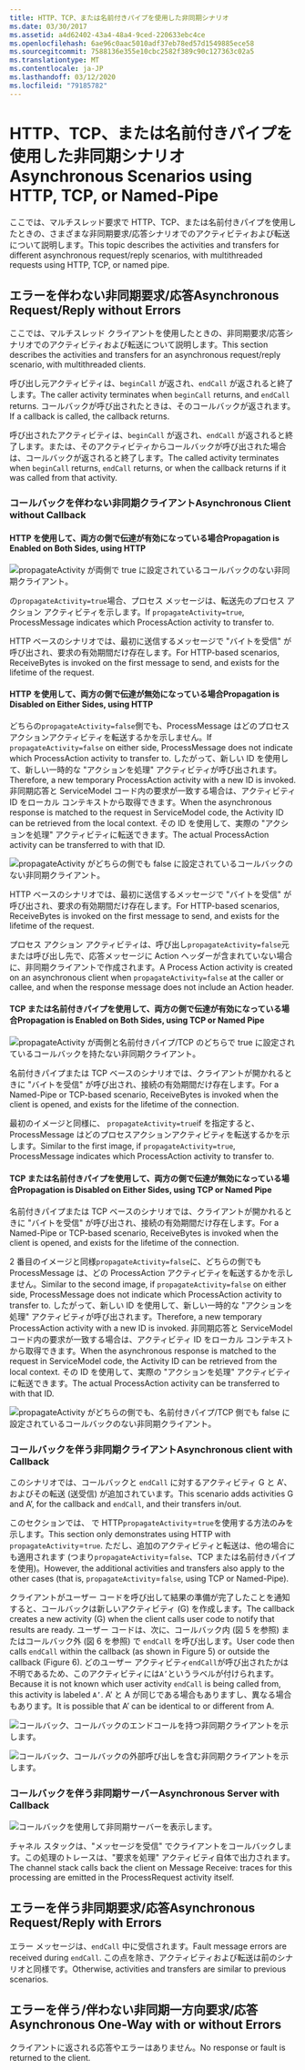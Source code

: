 ```yaml
---
title: HTTP、TCP、または名前付きパイプを使用した非同期シナリオ
ms.date: 03/30/2017
ms.assetid: a4d62402-43a4-48a4-9ced-220633ebc4ce
ms.openlocfilehash: 6ae96c0aac5010adf37eb78ed57d1549885ece58
ms.sourcegitcommit: 7588136e355e10cbc2582f389c90c127363c02a5
ms.translationtype: MT
ms.contentlocale: ja-JP
ms.lasthandoff: 03/12/2020
ms.locfileid: "79185782"
---
```

# <a name="asynchronous-scenarios-using-http-tcp-or-named-pipe"></a><span data-ttu-id="5c422-102">HTTP、TCP、または名前付きパイプを使用した非同期シナリオ</span><span class="sxs-lookup"><span data-stu-id="5c422-102">Asynchronous Scenarios using HTTP, TCP, or Named-Pipe</span></span>
<span data-ttu-id="5c422-103">ここでは、マルチスレッド要求で HTTP、TCP、または名前付きパイプを使用したときの、さまざまな非同期要求/応答シナリオでのアクティビティおよび転送について説明します。</span><span class="sxs-lookup"><span data-stu-id="5c422-103">This topic describes the activities and transfers for different asynchronous request/reply scenarios, with multithreaded requests using HTTP, TCP, or named pipe.</span></span>  
  
## <a name="asynchronous-requestreply-without-errors"></a><span data-ttu-id="5c422-104">エラーを伴わない非同期要求/応答</span><span class="sxs-lookup"><span data-stu-id="5c422-104">Asynchronous Request/Reply without Errors</span></span>  
 <span data-ttu-id="5c422-105">ここでは、マルチスレッド クライアントを使用したときの、非同期要求/応答シナリオでのアクティビティおよび転送について説明します。</span><span class="sxs-lookup"><span data-stu-id="5c422-105">This section describes the activities and transfers for an asynchronous request/reply scenario, with multithreaded clients.</span></span>  
  
 <span data-ttu-id="5c422-106">呼び出し元アクティビティは、`beginCall` が返され、`endCall` が返されると終了します。</span><span class="sxs-lookup"><span data-stu-id="5c422-106">The caller activity terminates when `beginCall` returns, and `endCall` returns.</span></span> <span data-ttu-id="5c422-107">コールバックが呼び出されたときは、そのコールバックが返されます。</span><span class="sxs-lookup"><span data-stu-id="5c422-107">If a callback is called, the callback returns.</span></span>  
  
 <span data-ttu-id="5c422-108">呼び出されたアクティビティは、`beginCall` が返され、`endCall` が返されると終了します。または、そのアクティビティからコールバックが呼び出された場合は、コールバックが返されると終了します。</span><span class="sxs-lookup"><span data-stu-id="5c422-108">The called activity terminates when `beginCall` returns, `endCall` returns, or when the callback returns if it was called from that activity.</span></span>  
  
### <a name="asynchronous-client-without-callback"></a><span data-ttu-id="5c422-109">コールバックを伴わない非同期クライアント</span><span class="sxs-lookup"><span data-stu-id="5c422-109">Asynchronous Client without Callback</span></span>  
  
#### <a name="propagation-is-enabled-on-both-sides-using-http"></a><span data-ttu-id="5c422-110">HTTP を使用して、両方の側で伝達が有効になっている場合</span><span class="sxs-lookup"><span data-stu-id="5c422-110">Propagation is Enabled on Both Sides, using HTTP</span></span>  
 ![propagateActivity が両側で true に設定されているコールバックのない非同期クライアント。](./media/asynchronous-scenarios-using-http-tcp-or-named-pipe/asynchronous-client-no-callback.gif)
  
 <span data-ttu-id="5c422-112">の`propagateActivity=true`場合、プロセス メッセージは、転送先のプロセス アクション アクティビティを示します。</span><span class="sxs-lookup"><span data-stu-id="5c422-112">If `propagateActivity=true`, ProcessMessage indicates which ProcessAction activity to transfer to.</span></span>  
  
 <span data-ttu-id="5c422-113">HTTP ベースのシナリオでは、最初に送信するメッセージで "バイトを受信" が呼び出され、要求の有効期間だけ存在します。</span><span class="sxs-lookup"><span data-stu-id="5c422-113">For HTTP-based scenarios, ReceiveBytes is invoked on the first message to send, and exists for the lifetime of the request.</span></span>  
  
#### <a name="propagation-is-disabled-on-either-sides-using-http"></a><span data-ttu-id="5c422-114">HTTP を使用して、両方の側で伝達が無効になっている場合</span><span class="sxs-lookup"><span data-stu-id="5c422-114">Propagation is Disabled on Either Sides, using HTTP</span></span>  
 <span data-ttu-id="5c422-115">どちらの`propagateActivity=false`側でも、ProcessMessage はどのプロセスアクションアクティビティを転送するかを示しません。</span><span class="sxs-lookup"><span data-stu-id="5c422-115">If `propagateActivity=false` on either side, ProcessMessage does not indicate which ProcessAction activity to transfer to.</span></span> <span data-ttu-id="5c422-116">したがって、新しい ID を使用して、新しい一時的な "アクションを処理" アクティビティが呼び出されます。</span><span class="sxs-lookup"><span data-stu-id="5c422-116">Therefore, a new temporary ProcessAction activity with a new ID is invoked.</span></span> <span data-ttu-id="5c422-117">非同期応答と ServiceModel コード内の要求が一致する場合は、アクティビティ ID をローカル コンテキストから取得できます。</span><span class="sxs-lookup"><span data-stu-id="5c422-117">When the asynchronous response is matched to the request in ServiceModel code, the Activity ID can be retrieved from the local context.</span></span> <span data-ttu-id="5c422-118">その ID を使用して、実際の "アクションを処理" アクティビティに転送できます。</span><span class="sxs-lookup"><span data-stu-id="5c422-118">The actual ProcessAction activity can be transferred to with that ID.</span></span>  
  
 ![propagateActivity がどちらの側でも false に設定されているコールバックのない非同期クライアント。](./media/asynchronous-scenarios-using-http-tcp-or-named-pipe/asynchronous-scenario-propagation-disabled-either-side.gif)  

 <span data-ttu-id="5c422-120">HTTP ベースのシナリオでは、最初に送信するメッセージで "バイトを受信" が呼び出され、要求の有効期間だけ存在します。</span><span class="sxs-lookup"><span data-stu-id="5c422-120">For HTTP-based scenarios, ReceiveBytes is invoked on the first message to send, and exists for the lifetime of the request.</span></span>  
  
 <span data-ttu-id="5c422-121">プロセス アクション アクティビティは、呼び出し`propagateActivity=false`元または呼び出し先で、応答メッセージに Action ヘッダーが含まれていない場合に、非同期クライアントで作成されます。</span><span class="sxs-lookup"><span data-stu-id="5c422-121">A Process Action activity is created on an asynchronous client when `propagateActivity=false` at the caller or callee, and when the response message does not include an Action header.</span></span>  
  
#### <a name="propagation-is-enabled-on-both-sides-using-tcp-or-named-pipe"></a><span data-ttu-id="5c422-122">TCP または名前付きパイプを使用して、両方の側で伝達が有効になっている場合</span><span class="sxs-lookup"><span data-stu-id="5c422-122">Propagation is Enabled on Both Sides, using TCP or Named Pipe</span></span>  
 ![propagateActivity が両側と名前付きパイプ/TCP のどちらで true に設定されているコールバックを持たない非同期クライアント。](./media/asynchronous-scenarios-using-http-tcp-or-named-pipe/asynchronous-scenario-propagation-enabled-using-tcp.gif)  
  
 <span data-ttu-id="5c422-124">名前付きパイプまたは TCP ベースのシナリオでは、クライアントが開かれるときに "バイトを受信" が呼び出され、接続の有効期間だけ存在します。</span><span class="sxs-lookup"><span data-stu-id="5c422-124">For a Named-Pipe or TCP-based scenario, ReceiveBytes is invoked when the client is opened, and exists for the lifetime of the connection.</span></span>  
  
 <span data-ttu-id="5c422-125">最初のイメージと同様に、 `propagateActivity=true`if を指定すると、ProcessMessage はどのプロセスアクションアクティビティを転送するかを示します。</span><span class="sxs-lookup"><span data-stu-id="5c422-125">Similar to the first image, if `propagateActivity=true`, ProcessMessage indicates which ProcessAction activity to transfer to.</span></span>  
  
#### <a name="propagation-is-disabled-on-either-sides-using-tcp-or-named-pipe"></a><span data-ttu-id="5c422-126">TCP または名前付きパイプを使用して、両方の側で伝達が無効になっている場合</span><span class="sxs-lookup"><span data-stu-id="5c422-126">Propagation is Disabled on Either Sides, using TCP or Named Pipe</span></span>  
 <span data-ttu-id="5c422-127">名前付きパイプまたは TCP ベースのシナリオでは、クライアントが開かれるときに "バイトを受信" が呼び出され、接続の有効期間だけ存在します。</span><span class="sxs-lookup"><span data-stu-id="5c422-127">For a Named-Pipe or TCP-based scenario, ReceiveBytes is invoked when the client is opened, and exists for the lifetime of the connection.</span></span>  
  
 <span data-ttu-id="5c422-128">2 番目のイメージと同様`propagateActivity=false`に、どちらの側でも ProcessMessage は、どの ProcessAction アクティビティを転送するかを示しません。</span><span class="sxs-lookup"><span data-stu-id="5c422-128">Similar to the second image, if `propagateActivity=false` on either side, ProcessMessage does not indicate which ProcessAction activity to transfer to.</span></span> <span data-ttu-id="5c422-129">したがって、新しい ID を使用して、新しい一時的な "アクションを処理" アクティビティが呼び出されます。</span><span class="sxs-lookup"><span data-stu-id="5c422-129">Therefore, a new temporary ProcessAction activity with a new ID is invoked.</span></span> <span data-ttu-id="5c422-130">非同期応答と ServiceModel コード内の要求が一致する場合は、アクティビティ ID をローカル コンテキストから取得できます。</span><span class="sxs-lookup"><span data-stu-id="5c422-130">When the asynchronous response is matched to the request in ServiceModel code, the Activity ID can be retrieved from the local context.</span></span> <span data-ttu-id="5c422-131">その ID を使用して、実際の "アクションを処理" アクティビティに転送できます。</span><span class="sxs-lookup"><span data-stu-id="5c422-131">The actual ProcessAction activity can be transferred to with that ID.</span></span>  
  
 ![propagateActivity がどちらの側でも、名前付きパイプ/TCP 側でも false に設定されているコールバックのない非同期クライアント。](./media/asynchronous-scenarios-using-http-tcp-or-named-pipe/asynchronous-scenario-propagation-disabled-using-tcp.gif)  

### <a name="asynchronous-client-with-callback"></a><span data-ttu-id="5c422-133">コールバックを伴う非同期クライアント</span><span class="sxs-lookup"><span data-stu-id="5c422-133">Asynchronous client with Callback</span></span>  
 <span data-ttu-id="5c422-134">このシナリオでは、コールバックと `endCall` に対するアクティビティ G と A’、およびその転送 (送受信) が追加されています。</span><span class="sxs-lookup"><span data-stu-id="5c422-134">This scenario adds activities G and A’, for the callback and `endCall`, and their transfers in/out.</span></span>  
  
 <span data-ttu-id="5c422-135">このセクションでは、 で HTTP`propagateActivity`=`true`を使用する方法のみを示します。</span><span class="sxs-lookup"><span data-stu-id="5c422-135">This section only demonstrates using HTTP with `propagateActivity`=`true`.</span></span> <span data-ttu-id="5c422-136">ただし、追加のアクティビティと転送は、他の場合にも適用されます (つまり`propagateActivity`=`false`、TCP または名前付きパイプを使用)。</span><span class="sxs-lookup"><span data-stu-id="5c422-136">However, the additional activities and transfers also apply to the other cases (that is, `propagateActivity`=`false`, using TCP or Named-Pipe).</span></span>  
  
 <span data-ttu-id="5c422-137">クライアントがユーザー コードを呼び出して結果の準備が完了したことを通知すると、コールバックは新しいアクティビティ (G) を作成します。</span><span class="sxs-lookup"><span data-stu-id="5c422-137">The callback creates a new activity (G) when the client calls user code to notify that results are ready.</span></span> <span data-ttu-id="5c422-138">ユーザー コードは、次に、コールバック内 (図 5 を参照) またはコールバック外 (図 6 を参照) で `endCall` を呼び出します。</span><span class="sxs-lookup"><span data-stu-id="5c422-138">User code then calls `endCall` within the callback (as shown in Figure 5) or outside the callback (Figure 6).</span></span> <span data-ttu-id="5c422-139">どのユーザー アクティビティ`endCall`が呼び出されたかは不明であるため、このアクティビティには`A’`というラベルが付けられます。</span><span class="sxs-lookup"><span data-stu-id="5c422-139">Because it is not known which user activity `endCall` is being called from, this activity is labeled `A’`.</span></span> <span data-ttu-id="5c422-140">A’ と A が同じである場合もありますし、異なる場合もあります。</span><span class="sxs-lookup"><span data-stu-id="5c422-140">It is possible that A’ can be identical to or different from A.</span></span>  
  
 ![コールバック、コールバックのエンドコールを持つ非同期クライアントを示します。](./media/asynchronous-scenarios-using-http-tcp-or-named-pipe/asynchronous-client-callback-endcall-in-callback.gif)  

 ![コールバック、コールバックの外部呼び出しを含む非同期クライアントを示します。](./media/asynchronous-scenarios-using-http-tcp-or-named-pipe/asynchronous-client-callback-endcall-outside-callback.gif)  

### <a name="asynchronous-server-with-callback"></a><span data-ttu-id="5c422-143">コールバックを伴う非同期サーバー</span><span class="sxs-lookup"><span data-stu-id="5c422-143">Asynchronous Server with Callback</span></span>  
 ![コールバックを使用して非同期サーバーを表示します。](./media/asynchronous-scenarios-using-http-tcp-or-named-pipe/asynchronous-server-callback.gif)  

 <span data-ttu-id="5c422-145">チャネル スタックは、"メッセージを受信" でクライアントをコールバックします。この処理のトレースは、"要求を処理" アクティビティ自体で出力されます。</span><span class="sxs-lookup"><span data-stu-id="5c422-145">The channel stack calls back the client on Message Receive: traces for this processing are emitted in the ProcessRequest activity itself.</span></span>  
  
## <a name="asynchronous-requestreply-with-errors"></a><span data-ttu-id="5c422-146">エラーを伴う非同期要求/応答</span><span class="sxs-lookup"><span data-stu-id="5c422-146">Asynchronous Request/Reply with Errors</span></span>  
 <span data-ttu-id="5c422-147">エラー メッセージは、`endCall` 中に受信されます。</span><span class="sxs-lookup"><span data-stu-id="5c422-147">Fault message errors are received during `endCall`.</span></span> <span data-ttu-id="5c422-148">この点を除き、アクティビティおよび転送は前のシナリオと同様です。</span><span class="sxs-lookup"><span data-stu-id="5c422-148">Otherwise, activities and transfers are similar to previous scenarios.</span></span>  
  
## <a name="asynchronous-one-way-with-or-without-errors"></a><span data-ttu-id="5c422-149">エラーを伴う/伴わない非同期一方向要求/応答</span><span class="sxs-lookup"><span data-stu-id="5c422-149">Asynchronous One-Way with or without Errors</span></span>  
 <span data-ttu-id="5c422-150">クライアントに返される応答やエラーはありません。</span><span class="sxs-lookup"><span data-stu-id="5c422-150">No response or fault is returned to the client.</span></span>
